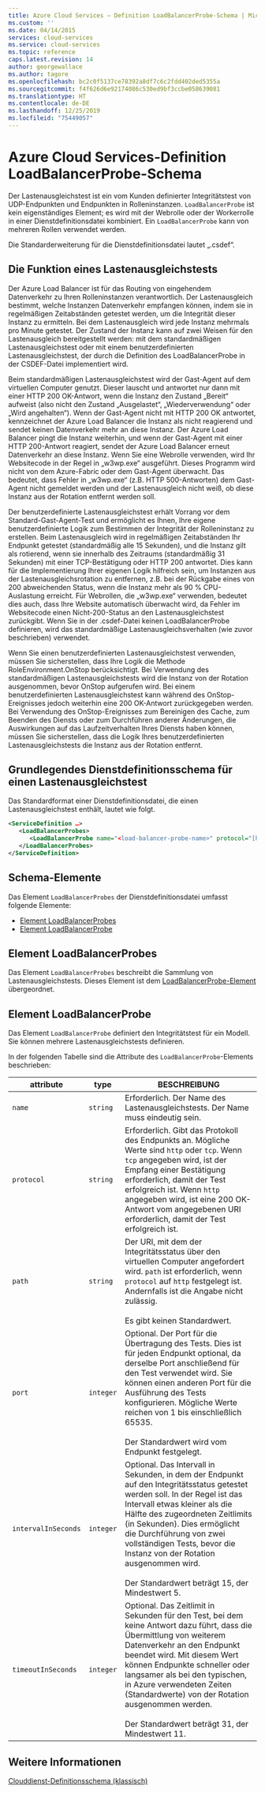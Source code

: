 ```yaml
---
title: Azure Cloud Services – Definition LoadBalancerProbe-Schema | Microsoft-Dokumentation
ms.custom: ''
ms.date: 04/14/2015
services: cloud-services
ms.service: cloud-services
ms.topic: reference
caps.latest.revision: 14
author: georgewallace
ms.author: tagore
ms.openlocfilehash: bc2c0f5137ce78392a8df7c6c2fdd402ded5355a
ms.sourcegitcommit: f4f626d6e92174086c530ed9bf3ccbe058639081
ms.translationtype: HT
ms.contentlocale: de-DE
ms.lasthandoff: 12/25/2019
ms.locfileid: "75449057"
---
```

# <a name="azure-cloud-services-definition-loadbalancerprobe-schema"></a>Azure Cloud Services-Definition LoadBalancerProbe-Schema
Der Lastenausgleichstest ist ein vom Kunden definierter Integritätstest von UDP-Endpunkten und Endpunkten in Rolleninstanzen. `LoadBalancerProbe` ist kein eigenständiges Element; es wird mit der Webrolle oder der Workerrolle in einer Dienstdefinitionsdatei kombiniert. Ein `LoadBalancerProbe` kann von mehreren Rollen verwendet werden.

Die Standarderweiterung für die Dienstdefinitionsdatei lautet „.csdef“.

## <a name="the-function-of-a-load-balancer-probe"></a>Die Funktion eines Lastenausgleichstests
Der Azure Load Balancer ist für das Routing von eingehendem Datenverkehr zu Ihren Rolleninstanzen verantwortlich. Der Lastenausgleich bestimmt, welche Instanzen Datenverkehr empfangen können, indem sie in regelmäßigen Zeitabständen getestet werden, um die Integrität dieser Instanz zu ermitteln. Bei dem Lastenausgleich wird jede Instanz mehrmals pro Minute getestet. Der Zustand der Instanz kann auf zwei Weisen für den Lastenausgleich bereitgestellt werden: mit dem standardmäßigen Lastenausgleichstest oder mit einem benutzerdefinierten Lastenausgleichstest, der durch die Definition des LoadBalancerProbe in der CSDEF-Datei implementiert wird.

Beim standardmäßigen Lastenausgleichstest wird der Gast-Agent auf dem virtuellen Computer genutzt. Dieser lauscht und antwortet nur dann mit einer HTTP 200 OK-Antwort, wenn die Instanz den Zustand „Bereit“ aufweist (also nicht den Zustand „Ausgelastet“, „Wiederverwendung“ oder „Wird angehalten“). Wenn der Gast-Agent nicht mit HTTP 200 OK antwortet, kennzeichnet der Azure Load Balancer die Instanz als nicht reagierend und sendet keinen Datenverkehr mehr an diese Instanz. Der Azure Load Balancer pingt die Instanz weiterhin, und wenn der Gast-Agent mit einer HTTP 200-Antwort reagiert, sendet der Azure Load Balancer erneut Datenverkehr an diese Instanz. Wenn Sie eine Webrolle verwenden, wird Ihr Websitecode in der Regel in „w3wp.exe“ ausgeführt. Dieses Programm wird nicht von dem Azure-Fabric oder dem Gast-Agent überwacht. Das bedeutet, dass Fehler in „w3wp.exe“ (z.B. HTTP 500-Antworten) dem Gast-Agent nicht gemeldet werden und der Lastenausgleich nicht weiß, ob diese Instanz aus der Rotation entfernt werden soll.

Der benutzerdefinierte Lastenausgleichstest erhält Vorrang vor dem Standard-Gast-Agent-Test und ermöglicht es Ihnen, Ihre eigene benutzerdefinierte Logik zum Bestimmen der Integrität der Rolleninstanz zu erstellen. Beim Lastenausgleich wird in regelmäßigen Zeitabständen Ihr Endpunkt getestet (standardmäßig alle 15 Sekunden), und die Instanz gilt als rotierend, wenn sie innerhalb des Zeitraums (standardmäßig 31 Sekunden) mit einer TCP-Bestätigung oder HTTP 200 antwortet. Dies kann für die Implementierung Ihrer eigenen Logik hilfreich sein, um Instanzen aus der Lastenausgleichsrotation zu entfernen, z.B. bei der Rückgabe eines von 200 abweichenden Status, wenn die Instanz mehr als 90 % CPU-Auslastung erreicht. Für Webrollen, die „w3wp.exe“ verwenden, bedeutet dies auch, dass Ihre Website automatisch überwacht wird, da Fehler im Websitecode einen Nicht-200-Status an den Lastenausgleichstest zurückgibt. Wenn Sie in der .csdef-Datei keinen LoadBalancerProbe definieren, wird das standardmäßige Lastenausgleichsverhalten (wie zuvor beschrieben) verwendet.

Wenn Sie einen benutzerdefinierten Lastenausgleichstest verwenden, müssen Sie sicherstellen, dass Ihre Logik die Methode RoleEnvironment.OnStop berücksichtigt. Bei Verwendung des standardmäßigen Lastenausgleichstests wird die Instanz von der Rotation ausgenommen, bevor OnStop aufgerufen wird. Bei einem benutzerdefinierten Lastenausgleichstest kann während des OnStop-Ereignisses jedoch weiterhin eine 200 OK-Antwort zurückgegeben werden. Bei Verwendung des OnStop-Ereignisses zum Bereinigen des Cache, zum Beenden des Diensts oder zum Durchführen anderer Änderungen, die Auswirkungen auf das Laufzeitverhalten Ihres Diensts haben können, müssen Sie sicherstellen, dass die Logik Ihres benutzerdefinierten Lastenausgleichstests die Instanz aus der Rotation entfernt.

## <a name="basic-service-definition-schema-for-a-load-balancer-probe"></a>Grundlegendes Dienstdefinitionsschema für einen Lastenausgleichstest
 Das Standardformat einer Dienstdefinitionsdatei, die einen Lastenausgleichstest enthält, lautet wie folgt.

```xml
<ServiceDefinition …>
   <LoadBalancerProbes>
      <LoadBalancerProbe name="<load-balancer-probe-name>" protocol="[http|tcp]" path="<uri-for-checking-health-status-of-vm>" port="<port-number>" intervalInSeconds="<interval-in-seconds>" timeoutInSeconds="<timeout-in-seconds>"/>
   </LoadBalancerProbes>
</ServiceDefinition>
```

## <a name="schema-elements"></a>Schema-Elemente
Das Element `LoadBalancerProbes` der Dienstdefinitionsdatei umfasst folgende Elemente:

- [Element LoadBalancerProbes](#LoadBalancerProbes)
- [Element LoadBalancerProbe](#LoadBalancerProbe)

##  <a name="LoadBalancerProbes"></a> Element LoadBalancerProbes
Das Element `LoadBalancerProbes` beschreibt die Sammlung von Lastenausgleichstests. Dieses Element ist dem [LoadBalancerProbe-Element](#LoadBalancerProbe) übergeordnet. 

##  <a name="LoadBalancerProbe"></a> Element LoadBalancerProbe
Das Element `LoadBalancerProbe` definiert den Integritätstest für ein Modell. Sie können mehrere Lastenausgleichstests definieren. 

In der folgenden Tabelle sind die Attribute des `LoadBalancerProbe`-Elements beschrieben:

|attribute|type|BESCHREIBUNG|
| ------------------- | -------- | -----------------|
| `name`              | `string` | Erforderlich. Der Name des Lastenausgleichstests. Der Name muss eindeutig sein.|
| `protocol`          | `string` | Erforderlich. Gibt das Protokoll des Endpunkts an. Mögliche Werte sind `http` oder `tcp`. Wenn `tcp` angegeben wird, ist der Empfang einer Bestätigung erforderlich, damit der Test erfolgreich ist. Wenn `http` angegeben wird, ist eine 200 OK-Antwort vom angegebenen URI erforderlich, damit der Test erfolgreich ist.|
| `path`              | `string` | Der URI, mit dem der Integritätsstatus über den virtuellen Computer angefordert wird. `path` ist erforderlich, wenn `protocol` auf `http` festgelegt ist. Andernfalls ist die Angabe nicht zulässig.<br /><br /> Es gibt keinen Standardwert.|
| `port`              | `integer` | Optional. Der Port für die Übertragung des Tests. Dies ist für jeden Endpunkt optional, da derselbe Port anschließend für den Test verwendet wird. Sie können einen anderen Port für die Ausführung des Tests konfigurieren. Mögliche Werte reichen von 1 bis einschließlich 65535.<br /><br /> Der Standardwert wird vom Endpunkt festgelegt.|
| `intervalInSeconds` | `integer` | Optional. Das Intervall in Sekunden, in dem der Endpunkt auf den Integritätsstatus getestet werden soll. In der Regel ist das Intervall etwas kleiner als die Hälfte des zugeordneten Zeitlimits (in Sekunden). Dies ermöglicht die Durchführung von zwei vollständigen Tests, bevor die Instanz von der Rotation ausgenommen wird.<br /><br /> Der Standardwert beträgt 15, der Mindestwert 5.|
| `timeoutInSeconds`  | `integer` | Optional. Das Zeitlimit in Sekunden für den Test, bei dem keine Antwort dazu führt, dass die Übermittlung von weiterem Datenverkehr an den Endpunkt beendet wird. Mit diesem Wert können Endpunkte schneller oder langsamer als bei den typischen, in Azure verwendeten Zeiten (Standardwerte) von der Rotation ausgenommen werden.<br /><br /> Der Standardwert beträgt 31, der Mindestwert 11.|

## <a name="see-also"></a>Weitere Informationen
[Clouddienst-Definitionsschema (klassisch)](schema-csdef-file.md)